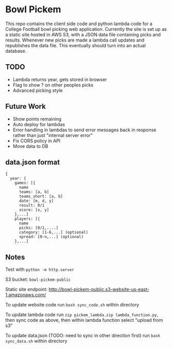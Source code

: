 # Bowl Pickem
This repo contains the client side code and python lambda code for a College Football bowl picking web application. Currently the site is set up as a static site hosted in AWS S3, with a JSON data file containing picks and results. Whenever new picks are made a lambda call updates and republishes the data file. This eventually should turn into an actual database. 

## TODO
- Lambda returns year, gets stored in browser
- Flag to show ? on other peoples picks
- Advanced picking style

## Future Work
- Show points remaining
- Auto deploy for lambdas
- Error handling in lambdas to send error messages back in response rather than just "internal server error"
- Fix CORS policy in API
- Move data to DB

## data.json format
```
{
  year: {
    games: [{
      name
      teams: [a, b]
      teams_short: [a, b]
      date: [m, d, y]
      result: 0/1
      score: [x, y]
    },...]
    players: [{
      name
      picks: [0/1,....]
      category: [1-6,...] (optional)
      spread: [0-n,...] (optional)
    },...]

```


## Notes
Test with `python -m http.server`

S3 bucket: `bowl-pickem-public`

Static site endpoint: http://bowl-pickem-public.s3-website-us-east-1.amazonaws.com/

To update website code run `bash sync_code.sh` within directory

To update lambda code run `zip pickem_lambda.zip lambda_function.py`, then sync code as above, then within lambda function select "upload from s3" 

To update data.json (TODO: need to sync in other direction first) run `bash sync_data.sh` within directory

